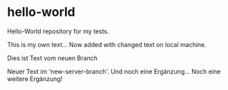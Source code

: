 # hello-world
Hello-World repository for my tests.

This is my own text...
Now added with changed text on local machine.

Dies ist Text vom neuen Branch

Neuer Text im 'new-server-branch'. Und noch eine Ergänzung...
Noch eine weitere Ergänzung!
